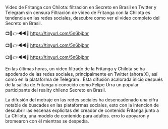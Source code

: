 Video de Fritanga con Chilota: filtración en Secreto en Brasil en Twitter y Telegram sin censura
Filtración de video de Fritanga con la Chilota es tendencia en las redes sociales, descubre como ver el video completo del Secreto en Brasil.

📺📱👉◄◄🔴  https://tinyurl.com/5n6bjbnr

📺📱👉◄◄🔴  https://tinyurl.com/5n6bjbnr

📺📱👉◄◄🔴  https://tinyurl.com/5n6bjbnr

En las últimas horas, un video filtrado de la Fritanga y Chilota se ha apoderado de las redes sociales, principalmente en Twitter (ahora X), así como en la plataforma de Telegram . Esta difusión acalorada inicio después de la salida de Fritanga o conocido como Felipe Urra un popular participante del reality chileno Secreto en Brasil.

La difusión del metraje en las redes sociales ha desencadenado una cifra notable de buscades en las plataformas sociales, esto con la intencion de descubrir las escenas explicitas del creador de contenido Fritanga junto a La Chilota, una modelo de contenido para adultos.
erro lo apoyaron y bromearon con él mientras se despedía.
